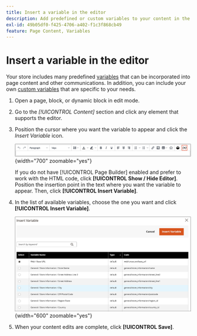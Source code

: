 ```yaml
---
title: Insert a variable in the editor
description: Add predefined or custom variables to your content in the WYSIWYG editor.
exl-id: 49b05df0-f425-4706-a402-f1c3f868cb49
feature: Page Content, Variables
---
```

# Insert a variable in the editor

Your store includes many predefined [variables](../systems/variables-predefined.md) that can be incorporated into page content and other communications. In addition, you can include your own [custom variables](../systems/variables-custom.md) that are specific to your needs.

1. Open a page, block, or dynamic block in edit mode.

1. Go to the _[!UICONTROL Content]_ section and click any element that supports the editor.

1. Position the cursor where you want the variable to appear and click the _Insert Variable_ icon.

   ![Editor toolbar - Insert Variable](./assets/editor-toolbar-variable-button.png){width="700" zoomable="yes"}

   If you do not have [!UICONTROL Page Builder] enabled and prefer to work with the HTML code, click **[!UICONTROL Show / Hide Editor]**. Position the insertion point in the text where you want the variable to appear. Then, click **[!UICONTROL Insert Variable]**.

1. In the list of available variables, choose the one you want and click **[!UICONTROL Insert Variable]**.

   ![Insert Variable page](./assets/content-insert-variable.png){width="600" zoomable="yes"}

1. When your content edits are complete, click **[!UICONTROL Save]**.
